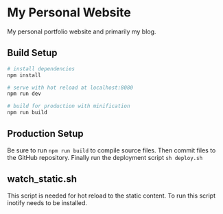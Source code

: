# My Personal Website

My personal portfolio website and primarily my blog. 

## Build Setup
``` bash
# install dependencies
npm install

# serve with hot reload at localhost:8080
npm run dev

# build for production with minification
npm run build
```

## Production Setup
Be sure to run `npm run build` to compile source files. 
Then commit files to the GitHub repository. 
Finally run the deployment script `sh deploy.sh`


## watch_static.sh
This script is needed for hot reload to the static content. To run this script
inotify needs to be installed. 
